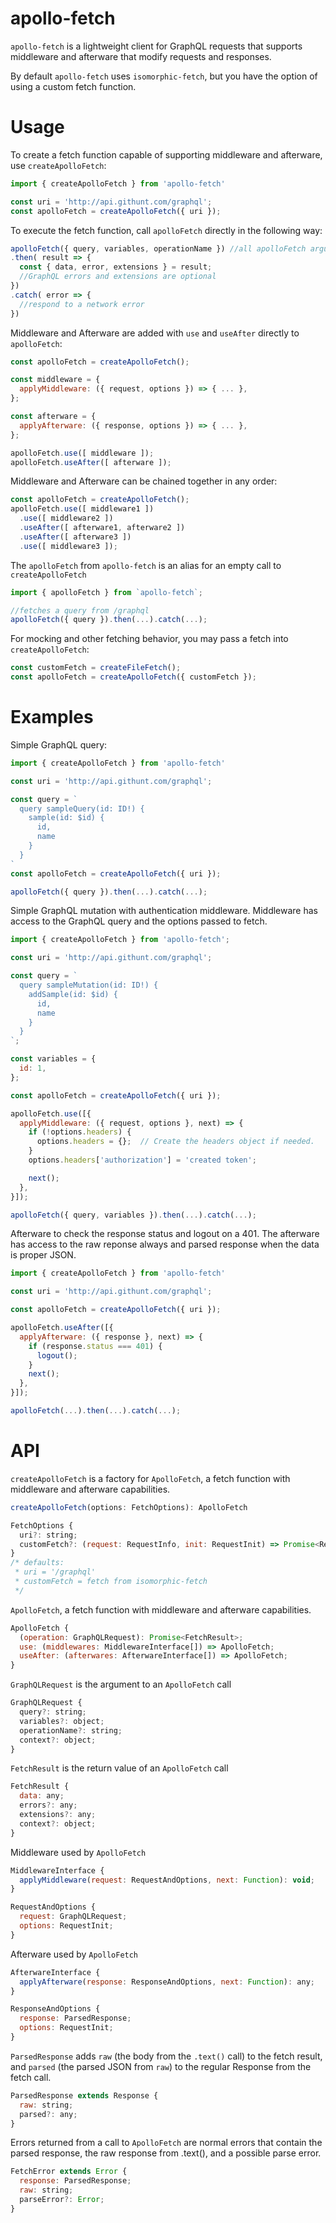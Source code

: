 # apollo-fetch

`apollo-fetch` is a lightweight client for GraphQL requests that supports middleware and afterware that modify requests and responses.

By default `apollo-fetch` uses `isomorphic-fetch`, but you have the option of using a custom fetch function.

# Usage

To create a fetch function capable of supporting middleware and afterware, use `createApolloFetch`:

```js
import { createApolloFetch } from 'apollo-fetch'

const uri = 'http://api.githunt.com/graphql';
const apolloFetch = createApolloFetch({ uri });
```

To execute the fetch function, call `apolloFetch` directly in the following way:

```js
apolloFetch({ query, variables, operationName }) //all apolloFetch arguments are optional
.then( result => {
  const { data, error, extensions } = result;
  //GraphQL errors and extensions are optional
})
.catch( error => {
  //respond to a network error
})
```

Middleware and Afterware are added with `use` and `useAfter` directly to `apolloFetch`:

```js
const apolloFetch = createApolloFetch();

const middleware = {
  applyMiddleware: ({ request, options }) => { ... },
};

const afterware = {
  applyAfterware: ({ response, options }) => { ... },
};

apolloFetch.use([ middleware ]);
apolloFetch.useAfter([ afterware ]);
```

Middleware and Afterware can be chained together in any order:

```js
const apolloFetch = createApolloFetch();
apolloFetch.use([ middleware1 ])
  .use([ middleware2 ])
  .useAfter([ afterware1, afterware2 ])
  .useAfter([ afterware3 ])
  .use([ middleware3 ]);
```

The `apolloFetch` from `apollo-fetch` is an alias for an empty call to `createApolloFetch`

```js
import { apolloFetch } from `apollo-fetch`;

//fetches a query from /graphql
apolloFetch({ query }).then(...).catch(...);
```

For mocking and other fetching behavior, you may pass a fetch into `createApolloFetch`:

```js
const customFetch = createFileFetch();
const apolloFetch = createApolloFetch({ customFetch });
```

# Examples

Simple GraphQL query:

```js
import { createApolloFetch } from 'apollo-fetch'

const uri = 'http://api.githunt.com/graphql';

const query = `
  query sampleQuery(id: ID!) {
    sample(id: $id) {
      id,
      name
    }
  }
`
const apolloFetch = createApolloFetch({ uri });

apolloFetch({ query }).then(...).catch(...);
```

Simple GraphQL mutation with authentication middleware.
Middleware has access to the GraphQL query and the options passed to fetch.

```js
import { createApolloFetch } from 'apollo-fetch';

const uri = 'http://api.githunt.com/graphql';

const query = `
  query sampleMutation(id: ID!) {
    addSample(id: $id) {
      id,
      name
    }
  }
`;

const variables = {
  id: 1,
};

const apolloFetch = createApolloFetch({ uri });

apolloFetch.use([{
  applyMiddleware: ({ request, options }, next) => {
    if (!options.headers) {
      options.headers = {};  // Create the headers object if needed.
    }
    options.headers['authorization'] = 'created token';

    next();
  },
}]);

apolloFetch({ query, variables }).then(...).catch(...);
```

Afterware to check the response status and logout on a 401.
The afterware has access to the raw reponse always and parsed response when the data is proper JSON.

```js
import { createApolloFetch } from 'apollo-fetch'

const uri = 'http://api.githunt.com/graphql';

const apolloFetch = createApolloFetch({ uri });

apolloFetch.useAfter([{
  applyAfterware: ({ response }, next) => {
    if (response.status === 401) {
      logout();
    }
    next();
  },
}]);

apolloFetch(...).then(...).catch(...);
```


# API

`createApolloFetch` is a factory for `ApolloFetch`, a fetch function with middleware and afterware capabilities.

```js
createApolloFetch(options: FetchOptions): ApolloFetch

FetchOptions {
  uri?: string;
  customFetch?: (request: RequestInfo, init: RequestInit) => Promise<Response>;
}
/* defaults:
 * uri = '/graphql'
 * customFetch = fetch from isomorphic-fetch
 */
```

`ApolloFetch`, a fetch function with middleware and afterware capabilities.

```js
ApolloFetch {
  (operation: GraphQLRequest): Promise<FetchResult>;
  use: (middlewares: MiddlewareInterface[]) => ApolloFetch;
  useAfter: (afterwares: AfterwareInterface[]) => ApolloFetch;
}
```

`GraphQLRequest` is the argument to an `ApolloFetch` call

```js
GraphQLRequest {
  query?: string;
  variables?: object;
  operationName?: string;
  context?: object;
}
```

`FetchResult` is the return value of an `ApolloFetch` call

```js
FetchResult {
  data: any;
  errors?: any;
  extensions?: any;
  context?: object;
}
```

Middleware used by `ApolloFetch`

```js
MiddlewareInterface {
  applyMiddleware(request: RequestAndOptions, next: Function): void;
}

RequestAndOptions {
  request: GraphQLRequest;
  options: RequestInit;
}
```

Afterware used by `ApolloFetch`

```js
AfterwareInterface {
  applyAfterware(response: ResponseAndOptions, next: Function): any;
}

ResponseAndOptions {
  response: ParsedResponse;
  options: RequestInit;
}
```

`ParsedResponse` adds `raw` (the body from the `.text()` call) to the fetch result, and `parsed` (the parsed JSON from `raw`) to the regular Response from the fetch call.

```js
ParsedResponse extends Response {
  raw: string;
  parsed?: any;
}
```

Errors returned from a call to `ApolloFetch` are normal errors that contain the parsed response, the raw response from .text(), and a possible parse error.

```js
FetchError extends Error {
  response: ParsedResponse;
  raw: string;
  parseError?: Error;
}
